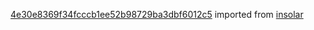 [4e30e8369f34fcccb1ee52b98729ba3dbf6012c5](https://github.com/insolar/insolar/commit/4e30e8369f34fcccb1ee52b98729ba3dbf6012c5) imported from [insolar](https://github.com/insolar/insolar)
